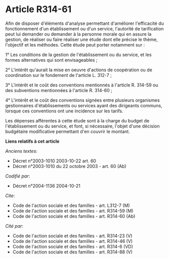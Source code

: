 # Article R314-61

Afin de disposer d'éléments d'analyse permettant d'améliorer l'efficacité du fonctionnement d'un établissement ou d'un
service, l'autorité de tarification peut lui demander ou demander à la personne morale qui en assure la gestion, de réaliser
ou faire réaliser une étude dont elle précise le thème, l'objectif et les méthodes. Cette étude peut porter notamment sur :

1° Les conditions de la gestion de l'établissement ou du service, et les formes alternatives qui sont envisageables ;

2° L'intérêt qu'aurait la mise en oeuvre d'actions de coopération ou de coordination sur le fondement de l'article L. 312-7 ;

3° L'intérêt et le coût des conventions mentionnés à l'article R. 314-59 ou des subventions mentionnées à l'article R.
314-60 ;

4° L'intérêt et le coût des conventions signées entre plusieurs organismes gestionnaires d'établissements ou services ayant
des dirigeants communs, lorsque ces conventions ont une incidence sur les tarifs.

Les dépenses afférentes à cette étude sont à la charge du budget de l'établissement ou du service, et font, si nécessaire,
l'objet d'une décision budgétaire modificative permettant d'en couvrir le montant.

**Liens relatifs à cet article**

_Anciens textes_:

  - Décret n°2003-1010 2003-10-22 art. 60
  - Décret n°2003-1010 du 22 octobre 2003 - art. 60 (Ab)

_Codifié par_:

  - Décret n°2004-1136 2004-10-21

_Cite_:

  - Code de l'action sociale et des familles - art. L312-7 (M)
  - Code de l'action sociale et des familles - art. R314-59 (M)
  - Code de l'action sociale et des familles - art. R314-60 (Ab)

_Cité par_:

  - Code de l'action sociale et des familles - art. R314-23 (V)
  - Code de l'action sociale et des familles - art. R314-46 (V)
  - Code de l'action sociale et des familles - art. R314-6 (VD)
  - Code de l'action sociale et des familles - art. R314-88 (V)
